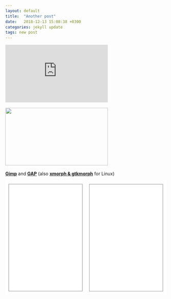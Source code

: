 ```yaml
---
layout: default
title:  "Another post"
date:   2018-12-13 15:08:38 +0300
categories: jekyll update
tags: new post
---
```


<iframe src="https://docs.google.com/presentation/d/e/2PACX-1vQdObYbqHGBKV1KS-Bb0-ZuJQhl0UuoYWvuJjUNG9ev8rnVp1o_v0q80YBKReoUt13l64_InsFww8np/embed?start=false&loop=false&delayms=60000" frameborder="0" width="320" height="180" allowfullscreen="true" mozallowfullscreen="true" webkitallowfullscreen="true"></iframe>

<a href="https://2.bp.blogspot.com/-GzdhMpk2wBk/XSn0enSqTOI/AAAAAAAABBg/NjUaSsCYEjIfGod6yAAQ5B03bRTvjI5QgCLcBGAs/s320/creative_block_.jpg" imageanchor="1"><img border="0" src="https://2.bp.blogspot.com/-GzdhMpk2wBk/XSn0enSqTOI/AAAAAAAABBg/NjUaSsCYEjIfGod6yAAQ5B03bRTvjI5QgCLcBGAs/s320/creative_block_.jpg" width="320" height="180" data-original-width="720" data-original-height="405" /></a>

<a href="https://www.gimp.org" target="_blank"><b>Gimp</b></a> and <a href="https://github.com/GNOME/gimp-gap" target="_blank"><b>GAP</b></a> (also <a href="http://xmorph.sourceforge.net/" target="_blank"><b>xmorph &amp; gtkmorph</b></a> for Linux)

<img src="/assets/images/svg/post_outline.svg" alt="Content" onclick="showcase(this);"/>

